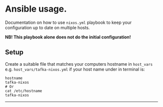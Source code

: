 # Ansible usage.

Documentation on how to use `nixos.yml` playbook to keep your configuration up to date on multiple hosts.


**NB! This playbook alone does not do the initial configuration!**

## Setup

Create a suitable file that matches your computers hostname in `host_vars` e.g. `host_vars/tafka-nixos.yml` if your host name under in terminal is:
```
hostname
tafka-nixos
# Or 
cat /etc/hostname
tafka-nixos
```

----